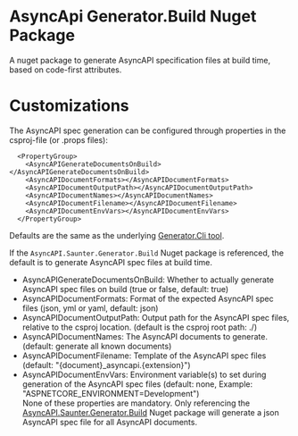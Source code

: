 # AsyncApi Generator.Build Nuget Package
A nuget package to generate AsyncAPI specification files at build time, based on code-first attributes.

# Customizations
The AsyncAPI spec generation can be configured through properties in the csproj-file (or .props files):
```
  <PropertyGroup>
    <AsyncAPIGenerateDocumentsOnBuild></AsyncAPIGenerateDocumentsOnBuild>
    <AsyncAPIDocumentFormats></AsyncAPIDocumentFormats>
    <AsyncAPIDocumentOutputPath></AsyncAPIDocumentOutputPath>
    <AsyncAPIDocumentNames></AsyncAPIDocumentNames>
    <AsyncAPIDocumentFilename></AsyncAPIDocumentFilename>
    <AsyncAPIDocumentEnvVars></AsyncAPIDocumentEnvVars>
  </PropertyGroup>
```

Defaults are the same as the underlying [Generator.Cli tool](https://www.nuget.org/packages/AsyncAPI.Saunter.Generator.Cli).  

If the ```AsyncAPI.Saunter.Generator.Build``` Nuget package is referenced, the default is to generate AsyncAPI spec files at build time.

- AsyncAPIGenerateDocumentsOnBuild: Whether to actually generate AsyncAPI spec files on build (true or false, default: true)
- AsyncAPIDocumentFormats: Format of the expected AsyncAPI spec files (json, yml or yaml, default: json)
- AsyncAPIDocumentOutputPath: Output path for the AsyncAPI spec files, relative to the csproj location. (default is the csproj root path: ./)
- AsyncAPIDocumentNames: The AsyncAPI documents to generate. (default: generate all known documents)
- AsyncAPIDocumentFilename: Template of the AsyncAPI spec files (default: "{document}_asyncapi.{extension}")
- AsyncAPIDocumentEnvVars: Environment variable(s) to set during generation of the AsyncAPI spec files (default: none, Example: "ASPNETCORE_ENVIRONMENT=Development")  
None of these properties are mandatory. Only referencing the [AsyncAPI.Saunter.Generator.Build](https://www.nuget.org/packages/AsyncAPI.Saunter.Generator.Build) Nuget package will generate a json AsyncAPI spec file for all AsyncAPI documents.